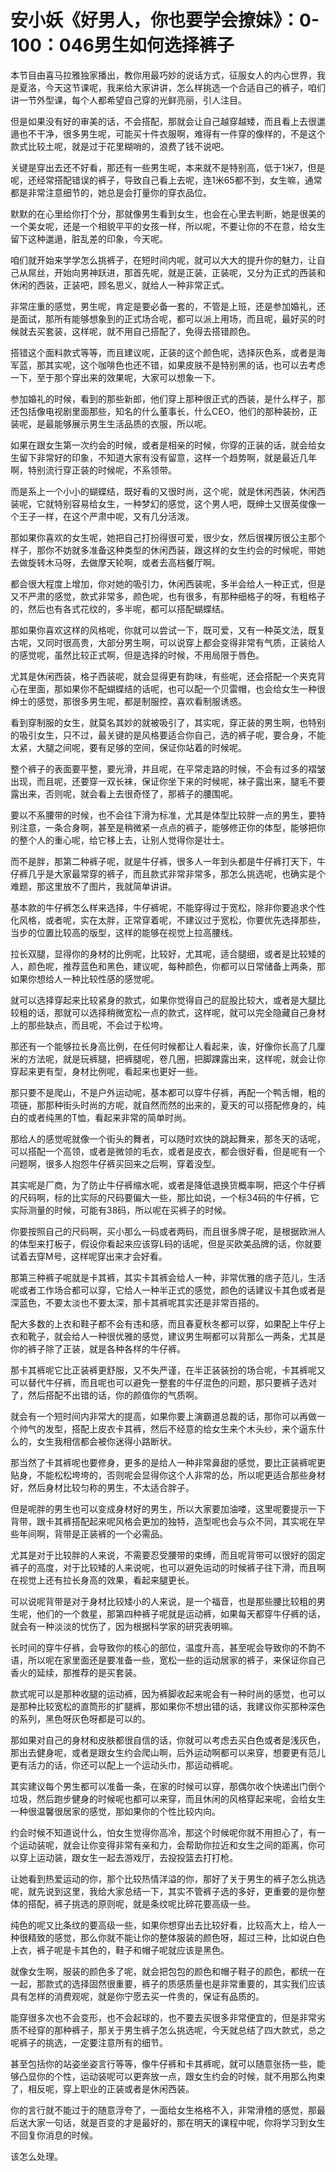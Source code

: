 # 安小妖《好男人，你也要学会撩妹》：0-100：046男生如何选择裤子

本节目由喜马拉雅独家播出，教你用最巧妙的说话方式，征服女人的内心世界，我是夏洛，今天这节课呢，我来给大家讲讲，怎么样挑选一个合适自己的裤子，咱们讲一节外型课，每个人都希望自己穿的光鲜亮丽，引人注目。

但是如果没有好的审美的话，不会搭配，那就会让自己越穿越矮，而且看上去很邋遢也不干净，很多男生呢，可能买十件衣服啊，难得有一件穿的像样的，不是这个款式比较土呢，就是过于花里糊哨的，浪费了钱不说吧。

关键是穿出去还不好看，那还有一些男生呢，本来就不是特别高，低于1米7，但是呢，还经常搭配错误的裤子，导致自己看上去呢，连1米65都不到，女生嘛，通常都是非常注意细节的，她总是会打量你的穿衣品位。

默默的在心里给你打个分，那就像男生看到女生，也会在心里去判断，她是很美的一个美女呢，还是一个相貌平平的女孩一样，所以呢，不要让你的不在意，给女生留下这种邋遢，脏乱差的印象，今天呢。

咱们就开始来学学怎么挑裤子，在短时间内呢，就可以大大的提升你的魅力，让自己从屌丝，开始向男神跃进，那首先呢，就是正装，正装呢，又分为正式的西装和休闲的西装，正装吧，顾名思义，就给人一种非常正式。

非常庄重的感觉，男生呢，肯定是要必备一套的，不管是上班，还是参加婚礼，还是面试，那所有能够想象到的正式场合呢，都可以派上用场，而且呢，最好买的时候就去买套装，这样呢，就不用自己搭配了，免得去搭错颜色。

搭错这个面料款式等等，而且建议呢，正装的这个颜色呢，选择灰色系，或者是海军蓝，那其实呢，这个咖啡色也还不错，如果皮肤不是特别黑的话，也可以去考虑一下，至于那个穿出来的效果呢，大家可以想象一下。

参加婚礼的时候，看到的那些新郎，他们穿上那种很正式的西装，是什么样子，那还包括像电视剧里面那些，知名的什么董事长，什么CEO，他们的那种装扮，正装呢，是最能够展示男生生活品质的衣服，所以呢。

如果在跟女生第一次约会的时候，或者是相亲的时候，你穿的正装的话，就会给女生留下非常好的印象，不知道大家有没有留意，这样一个趋势啊，就是最近几年啊，特别流行穿正装的时候呢，不系领带。

而是系上一个小小的蝴蝶结，既好看的又很时尚，这个呢，就是休闲西装，休闲西装呢，它就特别容易给女生，一种梦幻的感觉，这个男人吧，既绅士又很英俊像一个王子一样，在这个严肃中呢，又有几分活泼。

那如果你喜欢的女生呢，她把自己打扮得很可爱，很少女，然后很裸厉很公主那个样子，那你不妨就多准备这种类型的休闲西装，跟这样的女生约会的时候呢，带她去做旋转木马呀，去做摩天轮啊，或者去高档餐厅啊。

都会很大程度上增加，你对她的吸引力，休闲西装呢，多半会给人一种正式，但是又不严肃的感觉，款式非常多，颜色呢，也有很多，有那种细格子的呀，有粗格子的，然后也有各式花纹的，多半呢，都可以搭配蝴蝶结。

那如果你喜欢这样的风格呢，你就可以尝试一下，既可爱，又有一种英文法，既复古呢，又同时很高贵，大部分男生啊，可以说穿上都会变得非常有气质，正装给人的感觉呢，虽然比较正式啊，但是选择的时候，不用局限于唇色。

尤其是休闲西装，格子西装呢，就会显得更有韵味，有些呢，还会搭配一个夹克背心在里面，那如果你不配蝴蝶结的话呢，也可以配一个贝雷帽，也会给女生一种很绅士的感觉，那很多男生呢，都是制服控，喜欢看制服诱惑。

看到穿制服的女生，就莫名其妙的就被吸引了，其实呢，穿正装的男生啊，也特别的吸引女生，只不过，最关键的是风格要适合你自己，选的裤子呢，要合身，不能太紧，大腿之间呢，要有足够的空间，保证你站着的时候呢。

整个裤子的表面要平整，要光滑，并且呢，在平常走路的时候，不会有过多的褶皱出现，而且呢，还要穿一双长袜，保证你坐下来的时候呢，袜子露出来，腿毛不要露出来，否则呢，就会看上去很奇怪了，那裤子的腰围呢。

要以不系腰带的时候，也不会往下滑为标准，尤其是体型比较胖一点的男生，要特别注意，一条合身啊，甚至是稍微紧一点点的裤子，能够修正你的体型，能够把你的整个人的重心呢，给它移上去，让别人觉得你是壮士。

而不是胖，那第二种裤子呢，就是牛仔裤，很多人一年到头都是牛仔裤打天下，牛仔裤几乎是大家最常穿的裤子，而且款式非常非常多，那怎么挑选呢，也确实是个难题，那这里放不了图片，我就简单讲讲。

基本款的牛仔裤怎么样来选择，牛仔裤呢，不能穿得过于宽松，除非你要追求个性化风格，或者呢，实在太胖，正常穿着呢，不建议过于宽松，你要优先选择那些，当步的位置比较高的版型，这样的能够在视觉上拉高腰线。

拉长双腿，显得你的身材的比例呢，比较好，尤其呢，适合腿细，或者是比较矮的人，颜色呢，推荐蓝色和黑色，建议呢，每种颜色，你都可以日常储备上两条，那如果你想给人一种比较性感的感觉呢。

就可以选择穿起来比较紧身的款式，如果你觉得自己的屁股比较大，或者是大腿比较粗的话，那就可以选择稍微宽松一点的款式，这样呢，就可以完全隐藏自己身材上的那些缺点，而且呢，不会过于松垮。

那还有一个能够拉长身高比例，在任何时候都让人看起来，诶，好像你长高了几厘米的方法呢，就是玩裤腿，把裤腿呢，卷几圈，把脚踝露出来，这样呢，就会让你穿起来更有型，身材比例呢，看起来也更好一些。

那只要不是爬山，不是户外运动呢，基本都可以穿牛仔裤，再配一个鸭舌帽，粗的项链，那那种街头时尚的方呢，就自然而然的出来的，夏天的可以搭配修身的，纯白的或者纯黑的T恤，看起来非常的简单时尚。

那给人的感觉呢就像一个街头的舞者，可以随时欢快的跳起舞来，那冬天的话呢，可以搭配一个高领，或者是微领的毛衣，或者是皮衣，都会很好看，但是呢有一个问题啊，很多人抱怨牛仔裤买回来之后啊，穿着没型。

其实呢是厂商，为了防止牛仔裤缩水呢，或者是降低退换货概率啊，把这个牛仔裤的尺码啊，标的比实际的尺码要偏大一些，那比如说，一个标34码的牛仔裤，它实际测量的时候，可能有38码，所以呢在买裤子的时候。

你要按照自己的尺码啊，买小那么一码或者两码，而且很多牌子呢，是根据欧洲人的体型来打板子，假设你看起来应该穿L码的话呢，但是买欧美品牌的话，你就要试着去穿M号，这样呢穿出来才会好看。

那第三种裤子呢就是卡其裤，其实卡其裤会给人一种，非常优雅的痞子范儿，生活呢或者工作场合都可以穿，它给人一种半正式的感觉，颜色的话建议卡其色或者是深蓝色，不要太淡也不要太深，那卡其裤呢其实还是非常百搭的。

配大多数的上衣和鞋子都不会有违和感，而且春夏秋冬都可以穿，如果配上牛仔上衣和靴子，就会给人一种很优雅的感觉，建议男生啊都可以背那么一两条，尤其是你的裤子除了正装，就是各种各样的牛仔裤。

那卡其裤呢它比正装裤更舒服，又不失严谨，在半正装装扮的场合呢，卡其裤呢又可以替代牛仔裤，而且呢也可以避免一整套的牛仔混色的问题，那只要裤子选对了，然后搭配不出错的话，你的颜值你的气质啊。

就会有一个短时间内非常大的提高，如果你要上演霸道总裁的话，那你可以再做一个帅气的发型，搭配上皮衣卡其裤，然后不经意的给女生来个木头纱，来个逼东什么的，女生我相信都会被你迷得小路断状。

那当然了卡其裤呢也要修身，更多的是给人一种非常鼻甜的感觉，要比正装裤呢更贴身，不能松松垮垮的，否则呢会显得你这个人非常的怂，所以呢更适合那些身材好，然后身材比较匀称的男生，不太适合胖子。

但是呢胖的男生也可以变成身材好的男生，所以大家要加油喽，这里呢要提示一下背带，跟卡其裤搭配起来呢风格会更加的独特，造型呢也会与众不同，其实呢在早些年间啊，背带是正装裤的一个必需品。

尤其是对于比较胖的人来说，不需要忍受腰带的束缚，而且呢背带可以很好的固定裤子的高度，对于比较矮的人来说呢，也可以避免运动的时候裤子往下滑，而且啊在视觉上还有拉长身高的效果，看起来腿更长。

可以说呢背带是对于身材比较矮小的人来说，是一个福音，也是那些腰比较粗的男生呢，他们的一个救星，那第四种裤子呢就是运动裤，如果每天都穿牛仔裤的话，就会有一种淡淡的忧伤了，因为根据科学家的研究表明嘛。

长时间的穿牛仔裤，会导致你的核心的部位，温度升高，甚至呢会导致你的不韵不语，所以呢在家里面还是要准备一些，宽松一些的运动居家的裤子，来保证你自己香火的延续，那推荐的是买套装。

款式呢可以是那种收腿的运动裤，因为裤脚收起来呢会有一种时尚的感觉，也可以是那种比较宽松的直筒形的扩腿裤，那如果你不想出错的话，我建议你买那种深色的系列，黑色呀灰色呀都是可以的。

那如果对自己的身材和皮肤都很自信的话，你就可以考虑去买白色或者是浅灰色，那出去健身呢，或者是跟女生约会爬山啊，后外运动啊都可以来穿，想要更有范儿更有活力的话，你还可以配上一个运动头巾，那运动裤呢。

其实建议每个男生都可以准备一条，在家的时候可以穿，那偶尔收个快递出门倒个垃圾，然后跑步健身的时候呢也都可以来穿，而且休闲的风格穿起来呢，会给女生一种很温馨很居家的感觉，那如果你的个性比较内向。

约会时候不知道说什么，怕女生觉得你高冷，那这个时候呢你就不用担心了，有一个运动装呢，就会让你变得非常有亲和力，会帮助你拉近和女生之间的距离，你可以穿上运动装，跟女生一起去游戏厅，去投投篮去打打枪。

让她看到热爱运动的你，那个比较热情洋溢的你，那好了关于男生的裤子怎么挑选呢，就先说到这里，我给大家总结一下，其实不管裤子选的多好，更重要的是你整体的搭配，裤子挑选的原则呢，就是条纹呢比碎花要高级一些。

纯色的呢又比条纹的要高级一些，如果你想穿出去比较好看，比较高大上，给人一种很精致的感觉，那么你就不能让你的整体服装的颜色呀，超过三种，比如说白色上衣，裤子呢是卡其色的，鞋子和帽子呢就应该是黑色。

就像女生啊，服装的颜色多了呢，就会把包包的颜色和帽子鞋子的颜色，都统一在一起，那款式的选择固然很重要，裤子的质感质量也是非常重要的，其实我们应该具有怎样的消费观呢，就是你宁愿去买一件贵的，保证有品质的。

能穿很多次也不会变形，也不会起球的，也不要去买很多非常便宜的，但是非常劣质不经穿的那种裤子，那关于男生裤子怎么挑选呢，今天就总结了四大款式，总之呢裤子的挑选，一定要注意所有的细节。

甚至包括你的站姿坐姿言行等等，像牛仔裤和卡其裤呢，就可以随意张扬一些，能够凸显你的个性，运动装呢可以更奔放一点，跟女生约会的时候，就不用那么拘束了，相反呢，穿上职业的正装或者是休闲西装。

你的言行就不能过于的随意浮夸了，一面给女生格格不入，非常滑稽的感觉，那最后送大家一句话，就是百变的才是最好的，那在明天的课程中呢，你将学习到女生不回复你消息的时候。

该怎么处理。